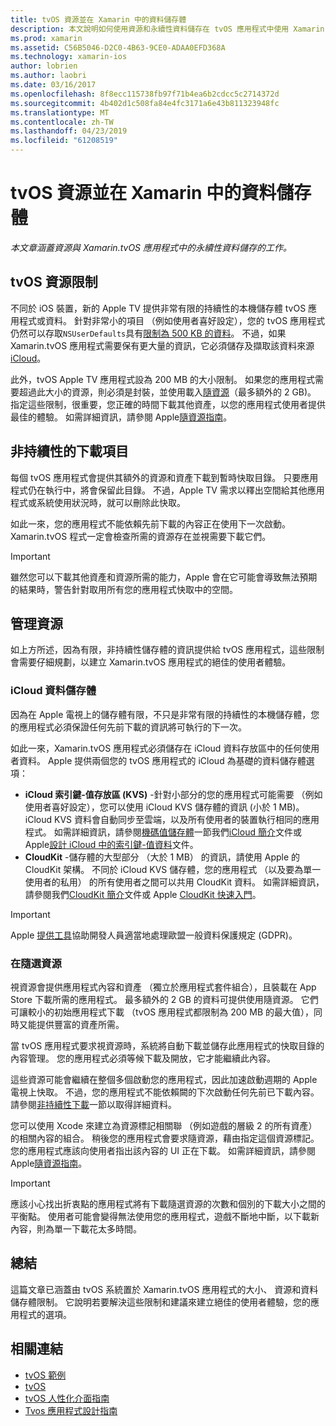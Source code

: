 ```yaml
---
title: tvOS 資源並在 Xamarin 中的資料儲存體
description: 本文說明如何使用資源和永續性資料儲存在 tvOS 應用程式中使用 Xamarin 建置的。 它討論 iCloud 資料儲存體或隨選資源。
ms.prod: xamarin
ms.assetid: C56B5046-D2C0-4B63-9CE0-ADAA0EFD368A
ms.technology: xamarin-ios
author: lobrien
ms.author: laobri
ms.date: 03/16/2017
ms.openlocfilehash: 8f8ecc115738fb97f71b4ea6b2cdcc5c2714372d
ms.sourcegitcommit: 4b402d1c508fa84e4fc3171a6e43b811323948fc
ms.translationtype: MT
ms.contentlocale: zh-TW
ms.lasthandoff: 04/23/2019
ms.locfileid: "61208519"
---
```

# <a name="tvos-resources-and-data-storage-in-xamarin"></a>tvOS 資源並在 Xamarin 中的資料儲存體

_本文章涵蓋資源與 Xamarin.tvOS 應用程式中的永續性資料儲存的工作。_

<a name="tvOS-Resource-Limitations" />

## <a name="tvos-resource-limitations"></a>tvOS 資源限制

不同於 iOS 裝置，新的 Apple TV 提供非常有限的持續性的本機儲存體 tvOS 應用程式或資料。 針對非常小的項目 （例如使用者喜好設定），您的 tvOS 應用程式仍然可以存取`NSUserDefaults`具有[限制為 500 KB 的資料](https://forums.developer.apple.com/message/50696#50696)。 不過，如果 Xamarin.tvOS 應用程式需要保有更大量的資訊，它必須儲存及擷取該資料來源[iCloud](#iCloud-Data-Storage)。

此外，tvOS Apple TV 應用程式設為 200 MB 的大小限制。 如果您的應用程式需要超過此大小的資源，則必須是封裝，並使用載入[隨資源](#On-Demand-Resources)（最多額外的 2 GB)。 指定這些限制，很重要，您正確的時間下載其他資產，以您的應用程式使用者提供最佳的體驗。 如需詳細資訊，請參閱 Apple[隨資源指南](https://developer.apple.com/library/prerelease/tvos/documentation/FileManagement/Conceptual/On_Demand_Resources_Guide/index.html#//apple_ref/doc/uid/TP40015083)。

<a name="Non-Persistent-Downloads" />

## <a name="non-persistent-downloads"></a>非持續性的下載項目

每個 tvOS 應用程式會提供其額外的資源和資產下載到暫時快取目錄。 只要應用程式仍在執行中，將會保留此目錄。 不過，Apple TV 需求以釋出空間給其他應用程式或系統使用狀況時，就可以刪除此快取。

如此一來，您的應用程式不能依賴先前下載的內容正在使用下一次啟動。 Xamarin.tvOS 程式一定會檢查所需的資源存在並視需要下載它們。

> [!IMPORTANT]
> 雖然您可以下載其他資產和資源所需的能力，Apple 會在它可能會導致無法預期的結果時，警告針對取用所有您的應用程式快取中的空間。




<a name="Managing-Resources" />

## <a name="managing-resources"></a>管理資源

如上方所述，因為有限，非持續性儲存體的資訊提供給 tvOS 應用程式，這些限制會需要仔細規劃，以建立 Xamarin.tvOS 應用程式的絕佳的使用者體驗。

<a name="iCloud-Data-Storage" />

### <a name="icloud-data-storage"></a>iCloud 資料儲存體

因為在 Apple 電視上的儲存體有限，不只是非常有限的持續性的本機儲存體，您的應用程式必須保證任何先前下載的資訊將可執行的下一次。

如此一來，Xamarin.tvOS 應用程式必須儲存在 iCloud 資料存放區中的任何使用者資料。 Apple 提供兩個您的 tvOS 應用程式的 iCloud 為基礎的資料儲存體選項：

- **iCloud 索引鍵-值存放區 (KVS)** -針對小部分的您的應用程式可能需要 （例如使用者喜好設定），您可以使用 iCloud KVS 儲存體的資訊 (小於 1 MB)。 iCloud KVS 資料會自動同步至雲端，以及所有使用者的裝置執行相同的應用程式。 如需詳細資訊，請參閱[機碼值儲存體](~/ios/data-cloud/introduction-to-icloud.md)一節我們[iCloud 簡介](~/ios/data-cloud/introduction-to-icloud.md)文件或 Apple[設計 iCloud 中的索引鍵-值資料](https://developer.apple.com/library/prerelease/tvos/documentation/General/Conceptual/iCloudDesignGuide/Chapters/DesigningForKey-ValueDataIniCloud.html#//apple_ref/doc/uid/TP40012094-CH7)文件。
- **CloudKit** -儲存體的大型部分 （大於 1 MB） 的資訊，請使用 Apple 的 CloudKit 架構。 不同於 iCloud KVS 儲存體，您的應用程式 （以及要為單一使用者的私用） 的所有使用者之間可以共用 CloudKit 資料。 如需詳細資訊，請參閱我們[CloudKit 簡介](~/ios/data-cloud/intro-to-cloudkit.md)文件或 Apple [CloudKit 快速入門](https://developer.apple.com/library/prerelease/tvos/documentation/DataManagement/Conceptual/CloudKitQuickStart/Introduction/Introduction.html#//apple_ref/doc/uid/TP40014987)。

> [!IMPORTANT]
> Apple [提供工具](https://developer.apple.com/support/allowing-users-to-manage-data/)協助開發人員適當地處理歐盟一般資料保護規定 (GDPR)。

<a name="On-Demand-Resources" />

### <a name="on-demand-resources"></a>在隨選資源

視資源會提供應用程式內容和資產 （獨立於應用程式套件組合），且裝載在 App Store 下載所需的應用程式。 最多額外的 2 GB 的資料可提供使用隨資源。 它們可讓較小的初始應用程式下載 （tvOS 應用程式都限制為 200 MB 的最大值），同時又能提供豐富的資產所需。

當 tvOS 應用程式要求視資源時，系統將自動下載並儲存此應用程式的快取目錄的內容管理。 您的應用程式必須等候下載及開放，它才能繼續此內容。

這些資源可能會繼續在整個多個啟動您的應用程式，因此加速啟動週期的 Apple 電視上快取。 不過，您的應用程式不能依賴闕的下次啟動任何先前已下載內容。 請參閱[非持續性下載](#Non-Persistent-Downloads)一節以取得詳細資料。

您可以使用 Xcode 來建立為資源標記相關聯 （例如遊戲的層級 2 的所有資產） 的相關內容的組合。 稍後您的應用程式會要求隨資源，藉由指定這個資源標記。 您的應用程式應該向使用者指出該內容的 UI 正在下載。 如需詳細資訊，請參閱 Apple[隨資源指南](https://developer.apple.com/library/prerelease/tvos/documentation/FileManagement/Conceptual/On_Demand_Resources_Guide/index.html#//apple_ref/doc/uid/TP40015083)。

> [!IMPORTANT]
> 應該小心找出折衷點的應用程式將有下載隨選資源的次數和個別的下載大小之間的平衡點。 使用者可能會變得無法使用您的應用程式，遊戲不斷地中斷，以下載新內容，則為單一下載花太多時間。




<a name="Summary" />

## <a name="summary"></a>總結

這篇文章已涵蓋由 tvOS 系統置於 Xamarin.tvOS 應用程式的大小、 資源和資料儲存體限制。 它說明若要解決這些限制和建議來建立絕佳的使用者體驗，您的應用程式的選項。



## <a name="related-links"></a>相關連結

- [tvOS 範例](https://developer.xamarin.com/samples/tvos/all/)
- [tvOS](https://developer.apple.com/tvos/)
- [tvOS 人性化介面指南](https://developer.apple.com/tvos/human-interface-guidelines/)
- [Tvos 應用程式設計指南](https://developer.apple.com/library/prerelease/tvos/documentation/General/Conceptual/AppleTV_PG/)
